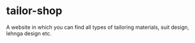 # tailor-shop
A website in which you can find all types of tailoring materials, suit design, lehnga design etc.
